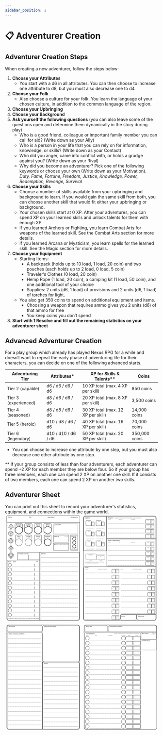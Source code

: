 ```yaml
---
sidebar_position: 2
---
```


# 📋 Adventurer Creation

## Adventurer Creation Steps

When creating a new adventurer, follow the steps below:

1. **Choose your Attributes**
    - You start with a d6 in all attributes. You can then choose to increase one attribute to d8, but you must also decrease one to d4.
2. **Choose your Folk**
    - Also choose a culture for your folk. You learn the language of your chosen culture, in addition to the common language of the region.
3. **Choose your Upbringing**
4. **Choose your Background**
5. **Ask yourself the following questions** (you can also leave some of the questions open and determine them dynamically in the story during play)
    - Who is a good friend, colleague or important family member you can call for aid? (Write down as your Ally)
    - Who is a person in your life that you can rely on for information, knowledge, or skills? (Write down as your Contact)
    - Who did you anger, came into conflict with, or holds a grudge against you? (Write down as your Rival)
    - Why did you become an adventurer? Pick one of the following keywords or choose your own (Write down as your Motivation).
    *Duty, Fame, Fortune, Freedom, Justice, Knowledge, Power, Redemption, Revenge, Survival*
6. **Choose your Skills**
    - Choose a number of skills available from your upbringing and background to learn. If you would gain the same skill from both, you can choose another skill that would fit either your upbringing or background.
    - Your chosen skills start at 0 XP. After your adventures, you can spend XP on your learned skills and unlock talents for them with enough XP.
    - If you learned Archery or Fighting, you learn Combat Arts for weapons of the learned skill. See the Combat Arts section for more details.
    - If you learned Arcana or Mysticism, you learn spells for the learned skill. See the Magic section for more details.
7. **Choose your Equipment**
    - Starting Items:
        - A backpack (holds up to 10 load, 1 load, 20 coin) and two pouches (each holds up to 2 load, 0 load, 5 coin)
        - Traveler‘s Clothes (0 load, 20 coin)
        - Hemp Rope (1 load, 20 coin), a camping kit (1 load, 50 coin), and one additional tool of your choice
        - Supplies: 2 units (d6, 1 load) of provisions and 2 units (d6, 1 load) of torches for light.
    - You also get 350 coins to spend on additional equipment and items.
        - Choosing a weapon that requires ammo gives you 2 units (d6) of that ammo for free
        - You keep coins you don’t spend
8. **Start with 1 Resolve and fill out the remaining statistics on your adventurer sheet**

## Advanced Adventurer Creation

For a play group which already has played Nexus RPG for a while and doesn‘t want to repeat the early phase of adventuring life for their characters, you can decide on one of the following advanced starts.

| Adventuring Tier | Attributes* | XP for Skills & Talents** | Coins |
| --- | --- | --- | --- |
| Tier 2 (capable) | d6 / d6 / d6 / d6 | 10 XP total (max. 4 XP per skill) | 850 coins |
| Tier 3 (experienced) | d8 / d6 / d6 / d6 | 20 XP total (max. 8 XP per skill) | 3,500 coins |
| Tier 4 (seasoned) | d8 / d8 / d6 / d6 | 30 XP total (max. 12 XP per skill) | 14,000 coins |
| Tier 5 (heroic) | d10 / d8 / d6 / d6 | 40 XP total (max. 16 XP per skill) | 70,000 coins |
| Tier 6 (legendary) | d10 / d10 / d6 / d6 | 50 XP total (max. 20 XP per skill) | 350,000 coins |

* You can choose to increase one attribute by one step, but you must also decrease one other attribute by one step.

** If your group consists of less than four adventurers, each adventurer can spend +2 XP for each member they are below four.
So if your group has three members, each one can spend 2 XP on another one skill. If it consists of two members, each one can spend 2 XP on another two skills.

## Adventurer Sheet
You can print out this sheet to record your adventurer's statistics, equipment, and connections within the game world.
![](./img/adventurer-sheet-p1.jpg)
![](./img/adventurer-sheet-p2.jpg)
